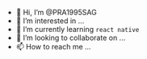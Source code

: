 - 👋 Hi, I’m @PRA1995SAG
- 👀 I’m interested in ...
- 🌱 I’m currently learning `react native`
- 💞️ I’m looking to collaborate on ...
- 📫 How to reach me ...

<!---
PRA1995SAG/PRA1995SAG is a ✨ special ✨ repository because its `README.md` (this file) appears on your GitHub profile.
You can click the Preview link to take a look at your changes.
--->
